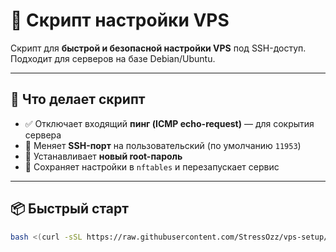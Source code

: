 # 🚀 Скрипт настройки VPS

Скрипт для **быстрой и безопасной настройки VPS** под SSH-доступ.  
Подходит для серверов на базе Debian/Ubuntu.

---

## 🔧 Что делает скрипт

- ✅ Отключает входящий **пинг (ICMP echo-request)** — для сокрытия сервера
- 🔐 Меняет **SSH-порт** на пользовательский (по умолчанию `11953`)
- 🧩 Устанавливает **новый root-пароль**
- 📌 Сохраняет настройки в `nftables` и перезапускает сервис

---

## 📦 Быстрый старт

```bash
bash <(curl -sSL https://raw.githubusercontent.com/StressOzz/vps-setup/main/vps-setup.sh)
